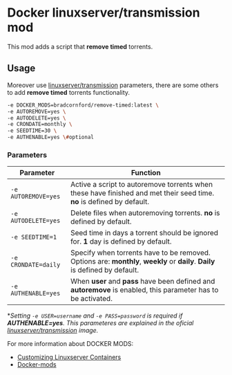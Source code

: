 # Docker linuxserver/transmission mod

This mod adds a script that **remove timed** torrents. 



## Usage

Moreover use [linuxserver/transmission](https://hub.docker.com/r/linuxserver/transmission) parameters, there are some others to add **remove timed** torrents functionality.

```bash
-e DOCKER_MODS=bradcornford/remove-timed:latest \
-e AUTOREMOVE=yes \
-e AUTODELETE=yes \
-e CRONDATE=monthly \
-e SEEDTIME=30 \
-e AUTHENABLE=yes \#optional
```



### Parameters

| Parameter           | Function                                                                                                                      |
|---------------------|-------------------------------------------------------------------------------------------------------------------------------|
| `-e AUTOREMOVE=yes` | Active a script to autoremove torrents when these have finished and met their seed time. **no** is defined by default.        |
| `-e AUTODELETE=yes` | Delete files when autoremoving torrents. **no** is defined by default.                                                        |
| `-e SEEDTIME=1`     | Seed time in days a torrent should be ignored for. **1** day is defined by default.                                           |
| `-e CRONDATE=daily` | Specify when torrents have to be removed. Options are: **monthly**, **weekly** or **daily**. **Daily** is defined by default. |
| `-e AUTHENABLE=yes` | When **user** and **pass** have been defined and **autoremove** is enabled, this parameter has to be activated.               |

\*_Setting `-e USER=username` and `-e PASS=password` is required if **AUTHENABLE=yes**. This parameteres are explained in the oficial [linuxserver/transmission](https://hub.docker.com/r/linuxserver/transmission) image._

For more information about DOCKER MODS:

* [Customizing Linuxserver Containers](https://blog.linuxserver.io/2019/09/14/customizing-our-containers/)
* [Docker-mods](https://github.com/linuxserver/docker-mods)

